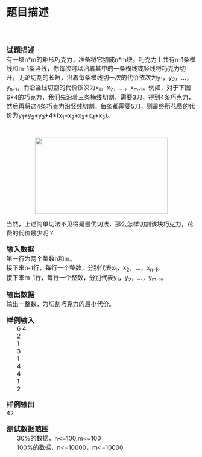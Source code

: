 # 题目描述


<p>
<br/>
</p>
<div align="center">
 
</div>
<b><span style="font-size:14pt;">试题描述</span></b><br/>
<span style="font-size:12pt;">有一块</span><span style="font-size:12pt;">n*m</span><span style="font-size:12pt;">的矩形巧克力，准备将它切成</span><span style="font-size:12pt;">n*m</span><span style="font-size:12pt;">块。巧克力上共有</span><span style="font-size:12pt;">n-1</span><span style="font-size:12pt;">条横线和</span><span style="font-size:12pt;">m-1</span><span style="font-size:12pt;">条竖线，你每次可以沿着其中的一条横线或竖线将巧克力切开，无论切割的长短，沿着每条横线切一次的代价依次为</span><span style="font-size:12pt;">y<sub>1</sub></span><span style="font-size:12pt;">，</span><span style="font-size:12pt;">y<sub>2</sub></span><span style="font-size:12pt;">，…，</span><span style="font-size:12pt;">y<sub>n-1</sub></span><span style="font-size:12pt;">，而沿竖线切割的代价依次为</span><span style="font-size:12pt;">x<sub>1</sub></span><span style="font-size:12pt;">，</span><span style="font-size:12pt;">x<sub>2</sub></span><span style="font-size:12pt;">，…，</span><span style="font-size:12pt;">x<sub>m-1</sub></span><span style="font-size:12pt;">。例如，对于下图</span><span style="font-size:12pt;">6*4</span><span style="font-size:12pt;">的巧克力，我们先沿着三条横线切割，需要</span><span style="font-size:12pt;">3</span><span style="font-size:12pt;">刀，得到</span><span style="font-size:12pt;">4</span><span style="font-size:12pt;">条巧克力，然后再将这</span><span style="font-size:12pt;">4</span><span style="font-size:12pt;">条巧克力沿竖线切割，每条都需要</span><span style="font-size:12pt;">5</span><span style="font-size:12pt;">刀，则最终所花费的代价为</span><span style="font-size:12pt;">y<sub>1</sub>+y<sub>2</sub>+y<sub>3</sub>+4*(x<sub>1</sub>+x<sub>2</sub>+x<sub>3</sub>+x<sub>4</sub>+x<sub>5</sub>)</span><span style="font-size:12pt;">。</span> 
<p>
<br/>
</p>
<p style="text-align:center;">
<span style="font-size:12pt;"><img width="352" height="202" alt="" src="/images/chocolate1.bmp"/></span> 
</p>
<div>
<span style="font-size:12pt;">当然，上述简单切法不见得是最优切法，那么怎样切割该块巧克力，花费的代价最少呢？</span> 
</div>
<div>
 
</div>
<div>
<b><span style="font-size:14pt;">输入数据</span></b> 
</div>
<div>
<span style="font-size:12pt;">第一行为两个整数</span><span style="font-size:12pt;">n</span><span style="font-size:12pt;">和</span><span style="font-size:12pt;">m</span><span style="font-size:12pt;">。</span> 
</div>
<div>
<span style="font-size:12pt;">接下来</span><span style="font-size:12pt;">n-1</span><span style="font-size:12pt;">行，每行一个整数，分别代表</span><span style="font-size:12pt;">x<sub>1</sub></span><span style="font-size:12pt;">，</span><span style="font-size:12pt;">x<sub>2</sub></span><span style="font-size:12pt;">，…，</span><span style="font-size:12pt;">x<sub>n-1</sub></span><span style="font-size:12pt;">。</span> 
</div>
<div>
<span style="font-size:12pt;">接下来</span><span style="font-size:12pt;">m-1</span><span style="font-size:12pt;">行，每行一个整数，分别代表</span><span style="font-size:12pt;">y<sub>1</sub></span><span style="font-size:12pt;">，</span><span style="font-size:12pt;">y<sub>2</sub></span><span style="font-size:12pt;">，…，</span><span style="font-size:12pt;">y<sub>m-1</sub></span><span style="font-size:12pt;">。</span> 
</div>
<div>
<b> </b> 
</div>
<div>
<b><span style="font-size:14pt;">输出数据</span></b><b><span style="font-size:12pt;">                </span></b> 
</div>
<div>
<span style="font-size:12pt;">输出一整数，为切割巧克力的最小代价。</span> 
</div>
<div>
 
</div>
<div>
<b><span style="font-size:14pt;">样例输入</span></b> 
</div>
<div style="margin:0cm 0cm 0pt 21pt;">
<span style="font-size:12pt;">6 4</span> 
</div>
<div style="margin:0cm 0cm 0pt 21pt;">
<span style="font-size:12pt;">2</span> 
</div>
<div style="margin:0cm 0cm 0pt 21pt;">
<span style="font-size:12pt;">1</span> 
</div>
<div style="margin:0cm 0cm 0pt 21pt;">
<span style="font-size:12pt;">3</span> 
</div>
<div style="margin:0cm 0cm 0pt 21pt;">
<span style="font-size:12pt;">1</span> 
</div>
<div style="margin:0cm 0cm 0pt 21pt;">
<span style="font-size:12pt;">4</span> 
</div>
<div style="margin:0cm 0cm 0pt 21pt;">
<span style="font-size:12pt;">4</span> 
</div>
<div style="margin:0cm 0cm 0pt 21pt;">
<span style="font-size:12pt;">1</span> 
</div>
<div style="margin:0cm 0cm 0pt 21pt;">
<span style="font-size:12pt;">2</span> 
</div>
<div style="margin:0cm 0cm 0pt 21pt;">
 
</div>
<div>
<b><span style="font-size:14pt;">样例输出</span></b> 
</div>
<div>
<span style="font-size:12pt;">42</span> 
</div>
<div>
 
</div>
<div>
<b><span style="font-size:14pt;">测试数据范围</span></b> 
</div>
<div style="margin:0cm 0cm 0pt 21pt;">
<span style="font-size:12pt;">30%</span><span style="font-size:12pt;">的数据，</span><span style="font-size:12pt;">n&lt;=100,m&lt;=100</span> 
</div>
<div style="margin:0cm 0cm 0pt 21pt;">
<span style="font-size:12pt;">100%</span><span style="font-size:12pt;">的数据，</span><span style="font-size:12pt;">n&lt;=10000</span><span style="font-size:12pt;">，</span><span style="font-size:12pt;">m&lt;=10000</span> 
</div>
